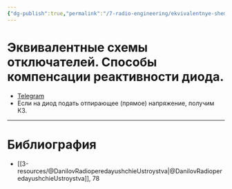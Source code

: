 ```yaml
---
{"dg-publish":true,"permalink":"/7-radio-engineering/ekvivalentnye-shemy-otklyuchatelej-sposoby-kompensaczii-reaktivnosti-dioda/","title":"Эквивалентные схемы отключателей. Способы компенсации реактивности диода."}
---
```



# Эквивалентные схемы отключателей. Способы компенсации реактивности диода.

- [Telegram](https://t.me/c/1837471271/6/191)
- Если на диод подать отпирающее (прямое) напряжение, получим КЗ.

---

# Библиография

- [[3-resources/@DanilovRadioperedayushchieUstroystva\|@DanilovRadioperedayushchieUstroystva]], 78
